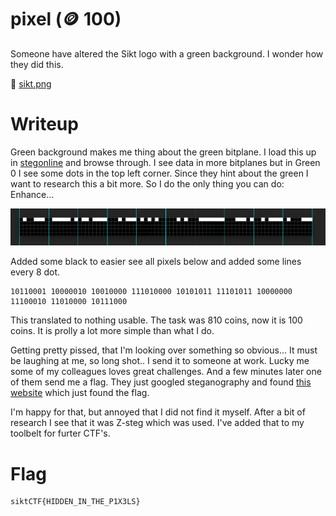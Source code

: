 # pixel (🪙 100)

Someone have altered the Sikt logo with a green background. I wonder how they did this.

📎 [sikt.png](sikt.png)

# Writeup

Green background makes me thing about the green bitplane. I load this up in [stegonline](https://stegonline.georgeom.net/image) and browse through. I see data in more bitplanes but in Green 0 I see some dots in the top left corner. Since they hint about the green I want to research this a bit more. So I do the only thing you can do: Enhance...

![bitplane_green_0.png](bitplane_green_0.png)

Added some black to easier see all pixels below and added some lines every 8 dot. 

```
10110001 10000010 10010000 111010000 10101011 11101011 10000000 11100010 11010000 10111000
```

This translated to nothing usable. The task was 810 coins, now it is 100 coins. It is prolly a lot more simple than what I do. 

Getting pretty pissed, that I'm looking over something so obvious... It must be laughing at me, so long shot.. I send it to someone at work. Lucky me some of my colleagues loves great challenges. And a few minutes later one of them send me a flag. They just googled steganography and found [this website](https://stylesuxx.github.io/steganography/) which just found the flag. 

I'm happy for that, but annoyed that I did not find it myself. After a bit of research I see that it was Z-steg which was used. I've added that to my toolbelt for furter CTF's.

# Flag

```
siktCTF{HIDDEN_IN_THE_P1X3LS}
```
